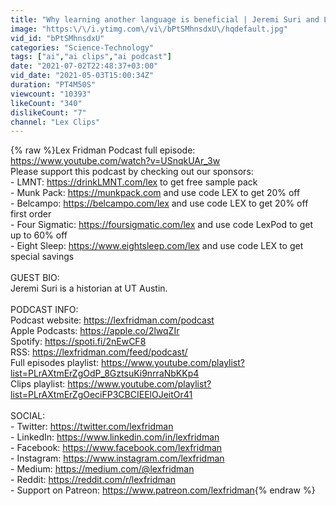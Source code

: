 ```yaml
---
title: "Why learning another language is beneficial | Jeremi Suri and Lex Fridman"
image: "https:\/\/i.ytimg.com\/vi\/bPtSMhnsdxU\/hqdefault.jpg"
vid_id: "bPtSMhnsdxU"
categories: "Science-Technology"
tags: ["ai","ai clips","ai podcast"]
date: "2021-07-02T22:48:37+03:00"
vid_date: "2021-05-03T15:00:34Z"
duration: "PT4M50S"
viewcount: "10393"
likeCount: "340"
dislikeCount: "7"
channel: "Lex Clips"
---
```

{% raw %}Lex Fridman Podcast full episode: <a rel="nofollow" target="blank" href="https://www.youtube.com/watch?v=USnqkUAr_3w">https://www.youtube.com/watch?v=USnqkUAr_3w</a><br />Please support this podcast by checking out our sponsors:<br />- LMNT: <a rel="nofollow" target="blank" href="https://drinkLMNT.com/lex">https://drinkLMNT.com/lex</a> to get free sample pack<br />- Munk Pack: <a rel="nofollow" target="blank" href="https://munkpack.com">https://munkpack.com</a> and use code LEX to get 20% off<br />- Belcampo: <a rel="nofollow" target="blank" href="https://belcampo.com/lex">https://belcampo.com/lex</a> and use code LEX to get 20% off first order<br />- Four Sigmatic: <a rel="nofollow" target="blank" href="https://foursigmatic.com/lex">https://foursigmatic.com/lex</a> and use code LexPod to get up to 60% off<br />- Eight Sleep: <a rel="nofollow" target="blank" href="https://www.eightsleep.com/lex">https://www.eightsleep.com/lex</a> and use code LEX to get special savings<br /><br />GUEST BIO:<br />Jeremi Suri is a historian at UT Austin.<br /><br />PODCAST INFO:<br />Podcast website: <a rel="nofollow" target="blank" href="https://lexfridman.com/podcast">https://lexfridman.com/podcast</a><br />Apple Podcasts: <a rel="nofollow" target="blank" href="https://apple.co/2lwqZIr">https://apple.co/2lwqZIr</a><br />Spotify: <a rel="nofollow" target="blank" href="https://spoti.fi/2nEwCF8">https://spoti.fi/2nEwCF8</a><br />RSS: <a rel="nofollow" target="blank" href="https://lexfridman.com/feed/podcast/">https://lexfridman.com/feed/podcast/</a><br />Full episodes playlist: <a rel="nofollow" target="blank" href="https://www.youtube.com/playlist?list=PLrAXtmErZgOdP_8GztsuKi9nrraNbKKp4">https://www.youtube.com/playlist?list=PLrAXtmErZgOdP_8GztsuKi9nrraNbKKp4</a><br />Clips playlist: <a rel="nofollow" target="blank" href="https://www.youtube.com/playlist?list=PLrAXtmErZgOeciFP3CBCIEElOJeitOr41">https://www.youtube.com/playlist?list=PLrAXtmErZgOeciFP3CBCIEElOJeitOr41</a><br /><br />SOCIAL:<br />- Twitter: <a rel="nofollow" target="blank" href="https://twitter.com/lexfridman">https://twitter.com/lexfridman</a><br />- LinkedIn: <a rel="nofollow" target="blank" href="https://www.linkedin.com/in/lexfridman">https://www.linkedin.com/in/lexfridman</a><br />- Facebook: <a rel="nofollow" target="blank" href="https://www.facebook.com/lexfridman">https://www.facebook.com/lexfridman</a><br />- Instagram: <a rel="nofollow" target="blank" href="https://www.instagram.com/lexfridman">https://www.instagram.com/lexfridman</a><br />- Medium: <a rel="nofollow" target="blank" href="https://medium.com/@lexfridman">https://medium.com/@lexfridman</a><br />- Reddit: <a rel="nofollow" target="blank" href="https://reddit.com/r/lexfridman">https://reddit.com/r/lexfridman</a><br />- Support on Patreon: <a rel="nofollow" target="blank" href="https://www.patreon.com/lexfridman">https://www.patreon.com/lexfridman</a>{% endraw %}
